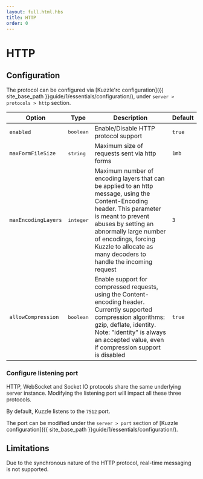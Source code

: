 ```yaml
---
layout: full.html.hbs
title: HTTP
order: 0
---
```


# HTTP

## Configuration

The protocol can be configured via [Kuzzle'rc configuration]({{ site_base_path }}guide/1/essentials/configuration/), under ``server > protocols > http`` section.

| Option | Type | Description | Default |
|---|---|---|---|
| ``enabled`` | <pre>boolean</pre> | Enable/Disable HTTP protocol support | ``true`` |
| ``maxFormFileSize`` | <pre>string</pre> | Maximum size of requests sent via http forms | ``1mb`` |
| ``maxEncodingLayers`` | <pre>integer</pre> | Maximum number of encoding layers that can be applied to an http message, using the Content-Encoding header. This parameter is meant to prevent abuses by setting an abnormally large number of encodings, forcing Kuzzle to allocate as many decoders to handle the incoming request | ``3`` |
| ``allowCompression`` | <pre>boolean</pre> | Enable support for compressed requests, using the Content-encoding header. Currently supported compression algorithms: gzip, deflate, identity. Note: "identity" is always an accepted value, even if compression support is disabled | ``true`` |

### Configure listening port

<div class="alert alert-warning">
HTTP, WebSocket and Socket IO protocols share the same underlying server instance. Modifying the listening port will impact all these three protocols.
</div>

By default, Kuzzle listens to the ``7512`` port.

The port can be modified under the ``server > port`` section of [Kuzzle configuration]({{ site_base_path }}guide/1/essentials/configuration/).

## Limitations

Due to the synchronous nature of the HTTP protocol, real-time messaging is not supported.
